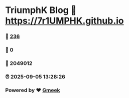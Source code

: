# TriumphK Blog :link: https://7r1UMPHK.github.io 
### :page_facing_up: [236](https://7r1UMPHK.github.io/tag.html) 
### :speech_balloon: 0 
### :hibiscus: 2049012 
### :alarm_clock: 2025-09-05 13:28:26 
### Powered by :heart: [Gmeek](https://github.com/Meekdai/Gmeek)

